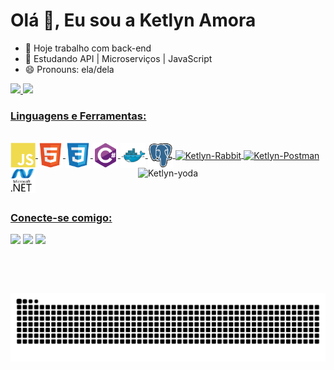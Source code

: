 <h1 align="left">Olá 👋, Eu sou a Ketlyn Amora</h1>

- 🔭 Hoje trabalho com back-end
- 🌱 Estudando API | Microserviços | JavaScript 
- 😄 Pronouns: ela/dela

<div>
  <a href="https://github.com/ketlynamora">
  <img height="180em" src="https://github-readme-stats.vercel.app/api?username=ketlynamora&show_icons=true&theme=dracula&include_all_commits=true&count_private=true"/>
  <img height="180em" src="https://github-readme-stats.vercel.app/api/top-langs/?username=ketlynamora&layout=compact&langs_count=7&theme=dracula"/>
</div>
  
 <h3 align="left">Linguagens e Ferramentas:</h3>
<div style="display: inline_block"><br>
  <img align="center" alt="Ketlyn-Js" height="40" width="40" src="https://raw.githubusercontent.com/devicons/devicon/master/icons/javascript/javascript-plain.svg">
  <img align="center" alt="Ketlyn-HTML" height="40" width="40" src="https://raw.githubusercontent.com/devicons/devicon/master/icons/html5/html5-original.svg">
  <img align="center" alt="Ketlyn-CSS" height="40" width="40" src="https://raw.githubusercontent.com/devicons/devicon/master/icons/css3/css3-original.svg">
  <img align="center" alt="Ketlyn-Csharp" height="40" width="40" src="https://raw.githubusercontent.com/devicons/devicon/master/icons/csharp/csharp-original.svg">
  <img align="center" alt="Ketlyn-Docker" height="40" width="40" src="https://github.com/devicons/devicon/blob/master/icons/docker/docker-original.svg">
  <img align="center" alt="Ketlyn-Postgre" height="40" width="40" src="https://github.com/devicons/devicon/blob/master/icons/postgresql/postgresql-original.svg">
  <img align="center" alt="Ketlyn-Rabbit" height="40" width="40" src="https://symbols.getvecta.com/stencil_94/4_rabbitmq-icon.ebf2e8b0c3.svg">
  <img align="center" alt="Ketlyn-Postman" height="40" width="40" src="https://www.vectorlogo.zone/logos/getpostman/getpostman-icon.svg">
  <img align="center" alt="Ketlyn-Dotnet" height="40" width="40" src="https://raw.githubusercontent.com/devicons/devicon/master/icons/dot-net/dot-net-original-wordmark.svg">
  <img align="right" alt="Ketlyn-yoda" height="200" width="300" src="https://tenor.com/view/anime-girl-hi-hello-wave-gif-17416714.gif">
</div>
  
  ##
 
<div> 
    <h3 align="left">Conecte-se comigo:</h3>
    <a href="https://discord.gg/pDbY76q8Qf" target="_blank"><img src="https://img.shields.io/badge/Discord-7289DA?style=for-the-badge&logo=discord&logoColor=white" target="_blank"></a> 
    <a href = "mailto:ketlyn.dev@gmail.com"><img src="https://img.shields.io/badge/Gmail-D14836?style=for-the-badge&logo=gmail&logoColor=white" target="_blank"></a>
    <a href="https://www.linkedin.com/in/ketlyn-amora-991901182/" target="_blank"><img src="https://img.shields.io/badge/-LinkedIn-%230077B5?style=for-the-badge&logo=linkedin&logoColor=white" target="_blank"></a> 

  ![Snake animation](https://github.com/ketlynamora/ketlynamora/blob/output/github-contribution-grid-snake.svg)
 
</div>
